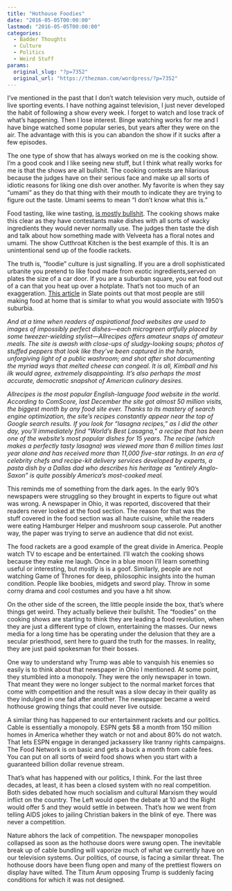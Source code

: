 ```yaml
---
title: "Hothouse Foodies"
date: "2016-05-05T00:00:00"
lastmod: "2016-05-05T00:00:00"
categories:
  - Badder Thoughts
  - Culture
  - Politics
  - Weird Stuff
params:
  original_slug: "?p=7352"
  original_url: "https://thezman.com/wordpress/?p=7352"
---
```


I’ve mentioned in the past that I don’t watch television very much,
outside of live sporting events. I have nothing against television, I
just never developed the habit of following a show every week. I forget
to watch and lose track of what’s happening. Then I lose interest. Binge
watching works for me and I have binge watched some popular series, but
years after they were on the air. The advantage with this is you can
abandon the show if it sucks after a few episodes.

The one type of show that has always worked on me is the cooking show.
I’m a good cook and I like seeing new stuff, but I think what really
works for me is that the shows are all bullshit. The cooking contests
are hilarious because the judges have on their serious face and make up
all sorts of idiotic reasons for liking one dish over another. My
favorite is when they say “umami” as they do that thing with their mouth
to indicate they are trying to figure out the taste. Umami seems to mean
“I don’t know what this is.”

Food tasting, like wine tasting, <a
href="http://io9.gizmodo.com/wine-tasting-is-bullshit-heres-why-496098276"
rel="noopener" target="_blank">is mostly bullshit</a>. The cooking shows
make this clear as they have contestants make dishes with all sorts of
wacky ingredients they would never normally use. The judges then taste
the dish and talk about how something made with Velveeta has a floral
notes and umami. The show Cutthroat Kitchen is the best example of this.
It is an unintentional send up of the foodie rackets.

The truth is, “foodie” culture is just signalling. If you are a droll
sophisticated urbanite you pretend to like food made from exotic
ingredients,served on plates the size of a car door. If you are a
suburban square, you eat food out of a can that you heat up over a
hotplate. That’s not too much of an exaggeration. <a
href="http://www.slate.com/articles/life/food/2016/05/allrecipes_reveals_the_enormous_gap_between_foodie_culture_and_what_americans.html"
rel="noopener" target="_blank">This article</a> in Slate points out that
most people are still making food at home that is similar to what you
would associate with 1950’s suburbia.

*And at a time when readers of aspirational food websites are used to
images of impossibly perfect dishes—each microgreen artfully placed by
some tweezer-wielding stylist—Allrecipes offers amateur snaps of amateur
meals. The site is awash with close-ups of sludgy-looking soups; photos
of stuffed peppers that look like they’ve been captured in the harsh,
unforgiving light of a public washroom; and shot after shot documenting
the myriad ways that melted cheese can congeal. It is all, Kimball and
his ilk would agree, extremely disappointing. It’s also perhaps the most
accurate, democratic snapshot of American culinary desires.*

*Allrecipes is the most popular English-language food website in the
world. According to ComScore, last December the site got almost 50
million visits, the biggest month by any food site ever. Thanks to its
mastery of search engine optimization, the site’s recipes constantly
appear near the top of Google search results. If you look for “lasagna
recipes,” as I did the other day, you’ll immediately find “World’s Best
Lasagna,” a recipe that has been one of the website’s most popular
dishes for 15 years. The recipe (which makes a perfectly tasty lasagna)
was viewed more than 6 million times last year alone and has received
more than 11,000 five-star ratings. In an era of celebrity chefs and
recipe-kit delivery services developed by experts, a pasta dish by a
Dallas dad who describes his heritage as “entirely Anglo-Saxon” is quite
possibly America’s most-cooked meal.*

This reminds me of something from the dark ages. In the early 90’s
newspapers were struggling so they brought in experts to figure out what
was wrong. A newspaper in Ohio, it was reported, discovered that their
readers never looked at the food section. The reason for that was the
stuff covered in the food section was all haute cuisine, while the
readers were eating Hamburger Helper and mushroom soup casserole. Put
another way, the paper was trying to serve an audience that did not
exist.

The food rackets are a good example of the great divide in
America. People watch TV to escape and be entertained. I’ll watch the
cooking shows because they make me laugh. Once in a blue moon I’ll learn
something useful or interesting, but mostly is is a goof. Similarly,
people are not watching Game of Thrones for deep, philosophic insights
into the human condition. People like boobies, midgets and sword play.
Throw in some corny drama and cool costumes and you have a hit show.

On the other side of the screen, the little people inside the box,
that’s where things get weird. They actually believe their bullshit. The
“foodies” on the cooking shows are starting to think they are leading a
food revolution, when they are just a different type of clown,
entertaining the masses. Our news media for a long time has be operating
under the delusion that they are a secular priesthood, sent here to
guard the truth for the masses. In reality, they are just paid spokesman
for their bosses.

One way to understand why Trump was able to vanquish his enemies so
easily is to think about that newspaper in Ohio I mentioned. At some
point, they stumbled into a monopoly. They were the only newspaper in
town. That meant they were no longer subject to the normal market forces
that come with competition and the result was a slow decay in their
quality as they indulged in one fad after another. The newspaper became
a weird hothouse growing things that could never live outside.

A similar thing has happened to our entertainment rackets and our
politics. Cable is essentially a monopoly. ESPN gets $8 a month from 150
million homes in America whether they watch or not and about 80% do not
watch. That lets ESPN engage in deranged jackassery like tranny rights
campaigns. The Food Network is on basic and gets a buck a month from
cable fees. You can put on all sorts of weird food shows when you start
with a guaranteed billion dollar revenue stream.

That’s what has happened with our politics, I think. For the last three
decades, at least, it has been a closed system with no real competition.
Both sides debated how much socialism and cultural Marxism they would
inflict on the country. The Left would open the debate at 10 and the
Right would offer 5 and they would settle in between. That’s how we went
from telling AIDS jokes to jailing Christian bakers in the blink of eye.
There was never a competition.

Nature abhors the lack of competition. The newspaper monopolies
collapsed as soon as the hothouse doors were swung open. The inevitable
break up of cable bundling will vaporize much of what we currently have
on our television systems. Our politics, of course, is facing a similar
threat. The hothouse doors have been flung open and many of the
prettiest flowers on display have wilted. The Titum Arum opposing Trump
is suddenly facing conditions for which it was not designed.
